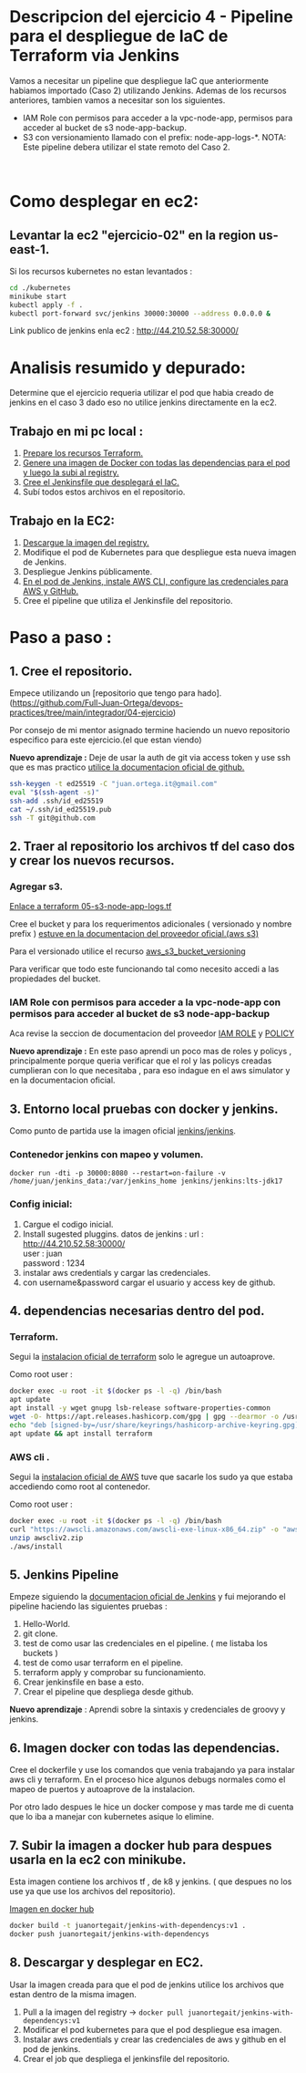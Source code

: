 # Descripcion del ejercicio 4 - Pipeline para el despliegue de IaC de Terraform via Jenkins  
Vamos a necesitar un pipeline que despliegue IaC que anteriormente habiamos importado (Caso 2) utilizando Jenkins. Ademas de los recursos anteriores, tambien vamos a necesitar son los siguientes.  
- IAM Role con permisos para acceder a la vpc-node-app, permisos para acceder al bucket de s3 node-app-backup.
- S3 con versionamiento llamado con el prefix: node-app-logs-*.
NOTA: Este pipeline debera utilizar el state remoto del Caso 2.

<br>

# Como desplegar en ec2:

## Levantar la ec2 "ejercicio-02" en la region us-east-1.

Si los recursos kubernetes no estan levantados :  

```bash
cd ./kubernetes
minikube start
kubectl apply -f .
kubectl port-forward svc/jenkins 30000:30000 --address 0.0.0.0 &
```

Link publico de jenkins enla ec2 : <http://44.210.52.58:30000/>

# Analisis resumido y depurado: 

Determine que el ejercicio requeria utilizar el pod que habia creado de jenkins en el caso 3 dado eso no utilice jenkins directamente en la ec2.

## Trabajo en mi pc local : 

1. [Prepare los recursos Terraform.](#2-traer-al-repositorio-los-archivos-tf-del-caso-dos-y-crear-los-nuevos-recursos)
2. [Genere una imagen de Docker con todas las dependencias para el pod y luego la subi al registry.](#6-imagen-docker-con-todas-las-dependencias)
3. [Cree el Jenkinsfile que desplegará el IaC.](#5-jenkins-pipeline)
4. Subí todos estos archivos en el repositorio.

## Trabajo en la EC2:

1. [Descargue la imagen del registry.](#8-descargar-y-desplegar-en-ec2)
2. Modifique el pod de Kubernetes para que despliegue esta nueva imagen de Jenkins.
3. Despliegue Jenkins públicamente.
4. [En el pod de Jenkins, instale AWS CLI, configure las credenciales para AWS y GitHub.](#4-dependencias-necesarias-dentro-del-pod)
5. Cree el pipeline que utiliza el Jenkinsfile del repositorio.


# Paso a paso :

## 1. Cree el repositorio.

Empece utilizando un [repositorio que tengo para hado].(https://github.com/Full-Juan-Ortega/devops-practices/tree/main/integrador/04-ejercicio)

Por consejo de mi mentor asignado termine haciendo un nuevo repositorio especifico para este ejercicio.(el que estan viendo)

**Nuevo aprendizaje :** Deje de usar la auth de git via access token y use ssh que es mas practico [utilice la documentacion oficial de github.](https://docs.github.com/es/enterprise-cloud@latest/authentication/connecting-to-github-with-ssh/generating-a-new-ssh-key-and-adding-it-to-the-ssh-agent)

```bash
ssh-keygen -t ed25519 -C "juan.ortega.it@gmail.com"  
eval "$(ssh-agent -s)"  
ssh-add .ssh/id_ed25519  
cat ~/.ssh/id_ed25519.pub  
ssh -T git@github.com 
```

## 2. Traer al repositorio los archivos tf del caso dos y crear los nuevos recursos.  


### Agregar s3.
 
[Enlace a terraform 05-s3-node-app-logs.tf](./terraform/05-s3-node-app-logs.tf)

Cree el bucket y para los requerimentos adicionales ( versionado y nombre prefix ) [estuve en la documentacion del proveedor oficial.(aws s3)](<https://registry.terraform.io/providers/hashicorp/aws/latest/docs/resources/s3_bucket>)

Para el versionado utilice el recurso [aws_s3_bucket_versioning](https://registry.terraform.io/providers/hashicorp/aws/latest/docs/resources/s3_bucket_versioning) 
  
Para verificar que todo este funcionando tal como necesito accedi a las propiedades del bucket.

### IAM Role con permisos para acceder a la vpc-node-app con permisos para acceder al bucket de s3 node-app-backup

Aca revise la seccion de documentacion del proveedor 
[IAM ROLE](https://registry.terraform.io/providers/hashicorp/aws/latest/docs/resources/iam_role) y 
[POLICY](https://registry.terraform.io/providers/hashicorp/aws/latest/docs/resources/iam_policy)



**Nuevo aprendizaje :** En este paso aprendi un poco mas de roles y policys , principalmente porque queria verificar que el rol y las policys creadas cumplieran con lo que necesitaba , para eso indague en el aws simulator y en la documentacion oficial.


## 3. Entorno local pruebas con docker y jenkins.

Como punto de partida use la imagen oficial [jenkins/jenkins](https://hub.docker.com/r/jenkins/jenkins).

### Contenedor jenkins con mapeo y volumen.  
`
docker run -dti -p 30000:8080 --restart=on-failure -v /home/juan/jenkins_data:/var/jenkins_home jenkins/jenkins:lts-jdk17  
`
### Config inicial:  

1) Cargue el codigo inicial.
2) Install sugested pluggins.
datos de jenkins : 
url : http://44.210.52.58:30000/  
user : juan  
password : 1234 
3) instalar aws credentials y cargar las credenciales.
4) con username&password cargar el usuario y access key de github.

## 4. dependencias necesarias dentro del pod.

### Terraform.

Segui la [instalacion oficial de terraform](https://developer.hashicorp.com/terraform/install?product_intent=terraform#linux) solo le agregue un autoaprove.  

Como root user :  
```bash 
docker exec -u root -it $(docker ps -l -q) /bin/bash    
apt update  
apt install -y wget gnupg lsb-release software-properties-common  
wget -O- https://apt.releases.hashicorp.com/gpg | gpg --dearmor -o /usr/share/keyrings/hashicorp-archive-keyring.gpg --yes
echo "deb [signed-by=/usr/share/keyrings/hashicorp-archive-keyring.gpg] https://apt.releases.hashicorp.com $(lsb_release -cs)   main" | tee /etc/apt/sources.list.d/hashicorp.list  
apt update && apt install terraform  
```

### AWS cli .

Segui la [instalacion oficial de AWS](https://docs.aws.amazon.com/cli/latest/userguide/getting-started-install.html) tuve que sacarle los sudo ya que estaba accediendo como root al contenedor.

Como root user :  
```bash 
docker exec -u root -it $(docker ps -l -q) /bin/bash  
curl "https://awscli.amazonaws.com/awscli-exe-linux-x86_64.zip" -o "awscliv2.zip"  
unzip awscliv2.zip  
./aws/install  
```

## 5. Jenkins Pipeline

Empeze siguiendo la [documentacion oficial de Jenkins](https://www.jenkins.io/doc/book/pipeline/getting-started/) y fui mejorando el pipeline haciendo las siguientes pruebas :  

1) Hello-World.
2) git clone.
3) test de como usar las credenciales en el pipeline. ( me listaba los buckets )
4) test de como usar terraform en el pipeline.
5) terraform apply y comprobar su funcionamiento.
6) Crear jenkinsfile en base a esto.
7) Crear el pipeline que despliega desde github.

**Nuevo aprendizaje** : Aprendi sobre la sintaxis y credenciales de groovy y jenkins.

## 6. Imagen docker con todas las dependencias.

Cree el dockerfile y use los comandos que venia trabajando ya para instalar aws cli y terraform. En el proceso hice algunos debugs normales como el mapeo de puertos y autoaprove de la instalacion.  

Por otro lado despues le hice un docker compose y mas tarde me di cuenta que lo iba a manejar con kubernetes asique lo elimine.

## 7. Subir la imagen a docker hub para despues usarla en la ec2 con minikube.

  
Esta imagen contiene los archivos tf , de k8 y jenkins. ( que despues no los use ya que use los archivos del repositorio).  

[Imagen en docker hub](https://hub.docker.com/layers/juanortegait/jenkins-with-dependencys/v1/images/sha256-74b30f1951907ca5368ffd996dacda65dcbbd13f222a9e1291eb59932dec0cbe?context=explore)  

```bash
docker build -t juanortegait/jenkins-with-dependencys:v1 .
docker push juanortegait/jenkins-with-dependencys
```
  
## 8. Descargar y desplegar en EC2.

Usar la imagen creada para que el pod de jenkins utilice los archivos que estan dentro de la misma imagen.

1) Pull a la imagen del registry -> `docker pull juanortegait/jenkins-with-dependencys:v1`
2) Modificar el pod kubernetes para que el pod despliegue esa imagen.  
3) Instalar aws credentials y crear las credenciales de aws y github en el pod de jenkins.
4) Crear el job que despliega el jenkinsfile del repositorio.



